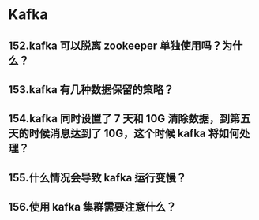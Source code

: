 # Kafka

## 152.kafka 可以脱离 zookeeper 单独使用吗？为什么？

## 153.kafka 有几种数据保留的策略？

## 154.kafka 同时设置了 7 天和 10G 清除数据，到第五天的时候消息达到了 10G，这个时候 kafka 将如何处理？

## 155.什么情况会导致 kafka 运行变慢？

## 156.使用 kafka 集群需要注意什么？

